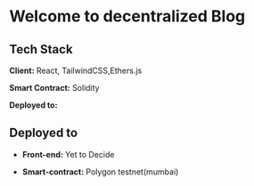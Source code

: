 
# Welcome to decentralized Blog



## Tech Stack

**Client:** React, TailwindCSS,Ethers.js

**Smart Contract:** Solidity

**Deployed to:** 
## Deployed to

- **Front-end:** Yet to Decide

- **Smart-contract:** Polygon testnet(mumbai)

